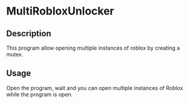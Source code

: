 # MultiRobloxUnlocker

## Description
This program allow opening multiple instances of roblox by creating a mutex.

## Usage
Open the program, wait and you can open multiple instances of Roblox while the program is open.
